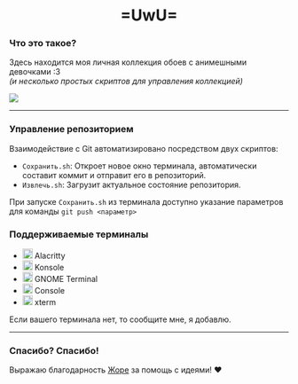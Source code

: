 <h1 align="center">=UwU=</h1>

### Что это такое?

Здесь находится моя личная коллекция обоев с анимешными девочками :3<br>
*(и несколько простых скриптов для управления коллекцией)*

<img src="https://github.com/cuberbug/cuberbug_wallpapers/blob/main/wallpapers/other/photo_2024-02-29_05-59-13.jpg?raw=true">

---

### Управление репозиторием

Взаимодействие с Git автоматизировано посредством двух скриптов:
- `Сохранить.sh`: Откроет новое окно терминала, автоматически составит коммит и отправит его в репозиторий.
- `Извлечь.sh`: Загрузит актуальное состояние репозитория.

При запуске `Сохранить.sh` из терминала доступно указание параметров для команды `git push <параметр>`

### Поддерживаемые терминалы

- <img src="https://alacritty.org/alacritty-simple.svg" width="18" height="18"> Alacritty
- <img src="https://konsole.kde.org/assets/img/app_icon.png" width="18" height="18"> Konsole
- <img src="https://gitlab.gnome.org/uploads/-/system/project/avatar/1892/gt.png?width=48" width="18" height="18"> GNOME Terminal
- <img src="https://gitlab.gnome.org/GNOME/console/-/avatar?width=48" width="18" height="18"> Console
- <img src="https://upload.wikimedia.org/wikipedia/commons/thumb/7/79/Icon_of_XTerm_%28from_2012%29.svg/120px-Icon_of_XTerm_%28from_2012%29.svg.png" width="18" height="18"> xterm

Если вашего терминала нет, то сообщите мне, я добавлю.

---

### Спасибо? Спасибо!

Выражаю благодарность [Жоре](https://github.com/Katze-942) за помощь с идеями! ❤️
